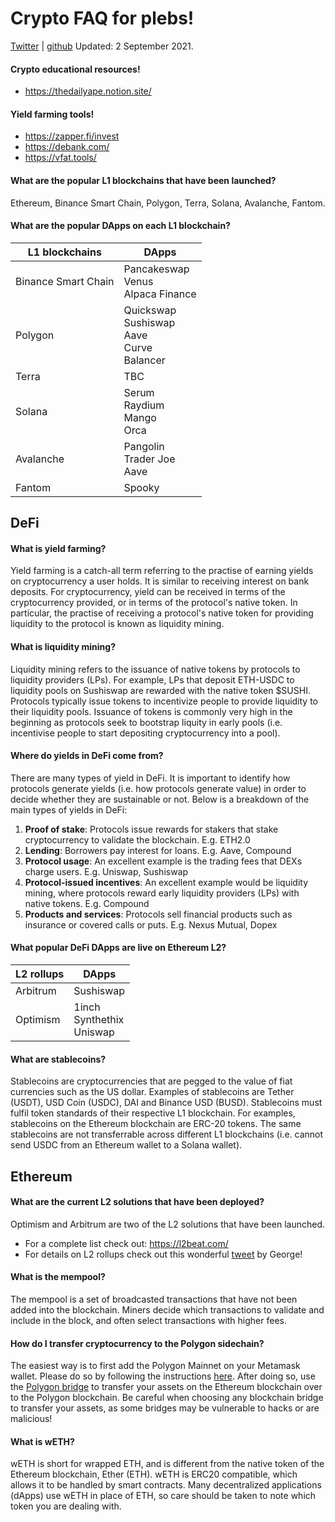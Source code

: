 # Crypto FAQ for plebs!
[Twitter](https://twitter.com/deepseafarer) | [github](https://github.com/deepseafarer)
Updated: 2 September 2021.

#### Crypto educational resources!
- https://thedailyape.notion.site/

#### Yield farming tools!
- https://zapper.fi/invest
- https://debank.com/
- https://vfat.tools/

#### What are the popular L1 blockchains that have been launched?
Ethereum, Binance Smart Chain, Polygon, Terra, Solana, Avalanche, Fantom.

#### What are the popular DApps on each L1 blockchain?
| L1 blockchains | DApps |
| ----- | ----- |
| Binance Smart Chain | Pancakeswap <br> Venus <br> Alpaca Finance |
| Polygon | Quickswap <br> Sushiswap <br> Aave <br> Curve <br> Balancer |
| Terra | TBC |
| Solana | Serum <br> Raydium <br> Mango <br> Orca |
| Avalanche | Pangolin <br> Trader Joe <br> Aave |
| Fantom | Spooky |

## DeFi

#### What is yield farming?
Yield farming is a catch-all term referring to the practise of earning yields on cryptocurrency a user holds. It is similar to receiving interest on bank deposits. For cryptocurrency, yield can be received in terms of the cryptocurrency provided, or in terms of the protocol's native token. In particular, the practise of receiving a protocol's native token for providing liquidity to the protocol is known as liquidity mining.

#### What is liquidity mining?
Liquidity mining refers to the issuance of native tokens by protocols to liquidity providers (LPs). For example, LPs that deposit ETH-USDC to liquidity pools on Sushiswap are rewarded with the native token $SUSHI. Protocols typically issue tokens to incentivize people to provide liquidity to their liquidity pools. Issuance of tokens is commonly very high in the beginning as protocols seek to bootstrap liquity in early pools (i.e. incentivise people to start depositing cryptocurrency into a pool).

#### Where do yields in DeFi come from?
There are many types of yield in DeFi. It is important to identify how protocols generate yields (i.e. how protocols generate value) in order to decide whether they are sustainable or not. Below is a breakdown of the main types of yields in DeFi:
1. **Proof of stake**: Protocols issue rewards for stakers that stake cryptocurrency to validate the blockchain. E.g. ETH2.0
2. **Lending**: Borrowers pay interest for loans. E.g. Aave, Compound
3. **Protocol usage**: An excellent example is the trading fees that DEXs charge users. E.g. Uniswap, Sushiswap
4. **Protocol-issued incentives**: An excellent example would be liquidity mining, where protocols reward early liquidity providers (LPs) with native tokens. E.g. Compound
5. **Products and services**: Protocols sell financial products such as insurance or covered calls or puts. E.g. Nexus Mutual, Dopex

#### What popular DeFi DApps are live on Ethereum L2?
| L2 rollups | DApps |
| ----- | ----- |
| Arbitrum   | Sushiswap |
| Optimism   | 1inch <br> Synthethix <br> Uniswap |

#### What are stablecoins?
Stablecoins are cryptocurrencies that are pegged to the value of fiat currencies such as the US dollar. Examples of stablecoins are Tether (USDT), USD Coin (USDC), DAI and Binance USD (BUSD). Stablecoins must fulfil token standards of their respective L1 blockchain. For examples, stablecoins on the Ethereum blockchain are ERC-20 tokens. The same stablecoins are not transferrable across different L1 blockchains (i.e. cannot send USDC from an Ethereum wallet to a Solana wallet).

## Ethereum

#### What are the current L2 solutions that have been deployed?
Optimism and Arbitrum are two of the L2 solutions that have been launched.
- For a complete list check out: https://l2beat.com/
- For details on L2 rollups check out this wonderful [tweet](https://twitter.com/GSpasov/status/1426915044307132418) by George!

#### What is the mempool?
The mempool is a set of broadcasted transactions that have not been added into the blockchain. Miners decide which transactions to validate and include in the block, and often select transactions with higher fees.

#### How do I transfer cryptocurrency to the Polygon sidechain?
The easiest way is to first add the Polygon Mainnet on your Metamask wallet. Please do so by following the instructions [here](https://docs.matic.network/docs/develop/metamask/config-polygon-on-metamask). After doing so, use the [Polygon bridge](https://wallet.matic.network/bridge) to transfer your assets on the Ethereum blockchain over to the Polygon blockchain. Be careful when choosing any blockchain bridge to transfer your assets, as some bridges may be vulnerable to hacks or are malicious!

#### What is wETH?
wETH is short for wrapped ETH, and is different from the native token of the Ethereum blockchain, Ether (ETH). wETH is ERC20 compatible, which allows it to be handled by smart contracts. Many decentralized applications (dApps) use wETH in place of ETH, so care should be taken to note which token you are dealing with.

<!-- #### What is impermanent loss?

#### What are the main uses of DeFi?

#### What is an automated market maker?

#### Are impermanent losses the same on all AMMs?
No. Depends on the maths behind the liquidity pools.

#### Do I have to place equal assets in Balancer pools?

## DeFi protocols
### Aave
Aave is a lending protocol.

### Balancer
Balancer is an AMM

### Quickswap -->
